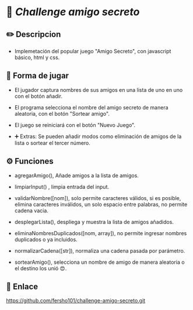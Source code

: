 
# 🚀 _Challenge amigo secreto_

## ✏️ Descripcion

- Implemetación del popular juego "Amigo Secreto", con javascript básico, html y css.

## 📏 Forma de jugar

- El jugador captura nombres de sus amigos en una lista de uno en uno con el botón añadir.

- El programa selecciona el nombre del amigo secreto de manera aleatoria, con el botón "Sortear amigo".

- El juego se reiniciará con el botón "Nuevo Juego".

- ➕ Extras: Se pueden añadir modos como eliminación de amigos de la lista o sortear el tercer número.

## ⚙️ Funciones

- agregarAmigo(), Añade amigos a la lista de amigos.

- limpiarInput() , limpia entrada del input.

- validarNombre([nom]), solo permite caracteres válidos, si es posible, elimina caracteres inválidos, un solo espacio entre palabras, no permite cadena vacia.

- desplegarLista(), despliega y muestra la lista de amigos añadidos.

- eliminaNombresDuplicados([nom, array]), no permite ingresar nombres duplicados o ya incluidos.

- normalizarCadena([str]), normaliza una cadena pasada por parámetro.

- sortearAmigo(), selecciona un nombre de amigo de manera aleatoria o el destino los unió 😍.

## 🔗 Enlace

<https://github.com/fersho101/challenge-amigo-secreto.git>
